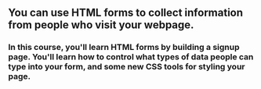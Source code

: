 ## You can use HTML forms to collect information from people who visit your webpage.

### In this course, you'll learn HTML forms by building a signup page. You'll learn how to control what types of data people can type into your form, and some new CSS tools for styling your page.
